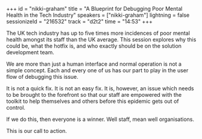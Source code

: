 +++
id = "nikki-graham"
title = "A Blueprint for Debugging Poor Mental Health in the Tech Industry"
speakers = ["nikki-graham"]
lightning = false
sessionizeId = "216532"
track = "d2t2"
time = "14:53"
+++

The UK tech industry has up to five times more incidences of poor mental health amongst its staff than the UK average.  This session explores why this could be, what the hotfix is, and who exactly should be on the solution development team.

We are more than just a human interface and normal operation is not a simple concept.  Each and every one of us has our part to play in the user flow of debugging this issue.

It is not a quick fix.  It is not an easy fix.  It is, however, an issue which needs to be brought to the forefront so that our staff are empowered with the toolkit to help themselves and others before this epidemic gets out of control.

If we do this, then everyone is a winner.  Well staff, mean well organisations.

This is our call to action.